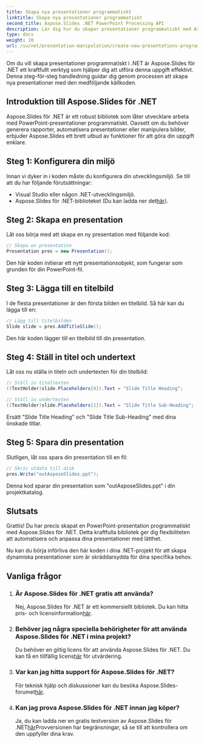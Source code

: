 ```yaml
---
title: Skapa nya presentationer programmatiskt
linktitle: Skapa nya presentationer programmatiskt
second_title: Aspose.Slides .NET PowerPoint Processing API
description: Lär dig hur du skapar presentationer programmatiskt med Aspose.Slides för .NET. Steg-för-steg guide med källkod för effektiv automatisering.
type: docs
weight: 10
url: /sv/net/presentation-manipulation/create-new-presentations-programmatically/
---
```


Om du vill skapa presentationer programmatiskt i .NET är Aspose.Slides för .NET ett kraftfullt verktyg som hjälper dig att utföra denna uppgift effektivt. Denna steg-för-steg handledning guidar dig genom processen att skapa nya presentationer med den medföljande källkoden.

## Introduktion till Aspose.Slides för .NET

Aspose.Slides för .NET är ett robust bibliotek som låter utvecklare arbeta med PowerPoint-presentationer programmatiskt. Oavsett om du behöver generera rapporter, automatisera presentationer eller manipulera bilder, erbjuder Aspose.Slides ett brett utbud av funktioner för att göra din uppgift enklare.

## Steg 1: Konfigurera din miljö

Innan vi dyker in i koden måste du konfigurera din utvecklingsmiljö. Se till att du har följande förutsättningar:

- Visual Studio eller någon .NET-utvecklingsmiljö.
-  Aspose.Slides för .NET-biblioteket (Du kan ladda ner det[här](https://releases.aspose.com/slides/net/)).

## Steg 2: Skapa en presentation

Låt oss börja med att skapa en ny presentation med följande kod:

```csharp
// Skapa en presentation
Presentation pres = new Presentation();
```

Den här koden initierar ett nytt presentationsobjekt, som fungerar som grunden för din PowerPoint-fil.

## Steg 3: Lägga till en titelbild

I de flesta presentationer är den första bilden en titelbild. Så här kan du lägga till en:

```csharp
// Lägg till titelbilden
Slide slide = pres.AddTitleSlide();
```

Den här koden lägger till en titelbild till din presentation.

## Steg 4: Ställ in titel och undertext

Låt oss nu ställa in titeln och undertexten för din titelbild:

```csharp
// Ställ in titeltexten
((TextHolder)slide.Placeholders[0]).Text = "Slide Title Heading";

// Ställ in undertexten
((TextHolder)slide.Placeholders[1]).Text = "Slide Title Sub-Heading";
```

Ersätt "Slide Title Heading" och "Slide Title Sub-Heading" med dina önskade titlar.

## Steg 5: Spara din presentation

Slutligen, låt oss spara din presentation till en fil:

```csharp
// Skriv utdata till disk
pres.Write("outAsposeSlides.ppt");
```

Denna kod sparar din presentation som "outAsposeSlides.ppt" i din projektkatalog.

## Slutsats

Grattis! Du har precis skapat en PowerPoint-presentation programmatiskt med Aspose.Slides för .NET. Detta kraftfulla bibliotek ger dig flexibiliteten att automatisera och anpassa dina presentationer med lätthet.

Nu kan du börja införliva den här koden i dina .NET-projekt för att skapa dynamiska presentationer som är skräddarsydda för dina specifika behov.

## Vanliga frågor

1. ### Är Aspose.Slides för .NET gratis att använda?
    Nej, Aspose.Slides för .NET är ett kommersiellt bibliotek. Du kan hitta pris- och licensinformation[här](https://purchase.aspose.com/buy).

2. ### Behöver jag några speciella behörigheter för att använda Aspose.Slides för .NET i mina projekt?
    Du behöver en giltig licens för att använda Aspose.Slides för .NET. Du kan få en tillfällig licens[här](https://purchase.aspose.com/temporary-license/) för utvärdering.

3. ### Var kan jag hitta support för Aspose.Slides för .NET?
    För teknisk hjälp och diskussioner kan du besöka Aspose.Slides-forumet[här](https://forum.aspose.com/).

4. ### Kan jag prova Aspose.Slides för .NET innan jag köper?
    Ja, du kan ladda ner en gratis testversion av Aspose.Slides för .NET[här](https://releases.aspose.com/)Provversionen har begränsningar, så se till att kontrollera om den uppfyller dina krav.